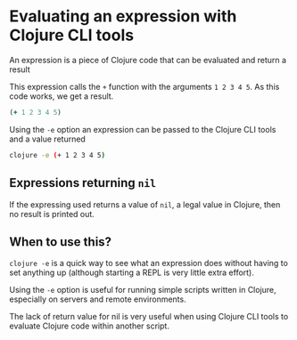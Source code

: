 # Evaluating an expression with Clojure CLI tools

An expression is a piece of Clojure code that can be evaluated and return a result

This expression calls the `+` function with the arguments `1 2 3 4 5`.  As this code works, we get a result.

```clojure
(+ 1 2 3 4 5)
```


Using the `-e` option an expression can be passed to the Clojure CLI tools and a value returned


```bash
clojure -e (+ 1 2 3 4 5)
```


## Expressions returning `nil`

If the expressing used returns a value of `nil`, a legal value in Clojure, then no result is printed out.


## When to use this?

`clojure -e` is a quick way to see what an expression does without having to set anything up (although starting a REPL is very little extra effort).

Using the `-e` option is useful for running simple scripts written in Clojure, especially on servers and remote environments.

The lack of return value for nil is very useful when using Clojure CLI tools to evaluate Clojure code within another script.
